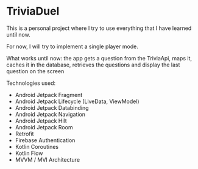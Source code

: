 # TriviaDuel

This is a personal project where I try to use everything that I have learned until now.

For now, I will try to implement a single player mode.

What works until now: the app gets a question from the TriviaApi, maps it, caches it in the database, retrieves the questions and display the last question on the screen

Technologies used:
- Android Jetpack Fragment
- Android Jetpack Lifecycle (LiveData, ViewModel)
- Android Jetpack Databinding
- Android Jetpack Navigation
- Android Jetpack Hilt
- Android Jetpack Room
- Retrofit
- Firebase Authentication
- Kotlin Coroutines
- Kotlin Flow
- MVVM / MVI Architecture
